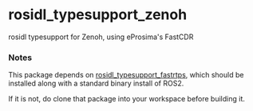 # rosidl_typesupport_zenoh
rosidl typesupport for Zenoh, using eProsima's FastCDR



### Notes

This package depends on [rosidl_typesupport_fastrtps](https://github.com/ros2/rosidl_typesupport_fastrtps), which should be installed along with a standard binary install of ROS2.

If it is not, do clone that package into your workspace before building it.